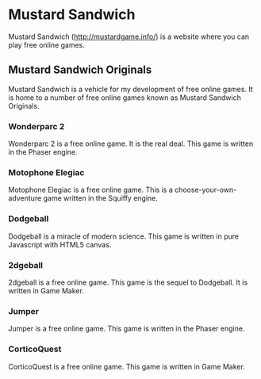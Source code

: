 # Mustard Sandwich
Mustard Sandwich (http://mustardgame.info/) is a website where you can play free online games. 

## Mustard Sandwich Originals
Mustard Sandwich is a vehicle for my development of free online games. It is home to a number of free online games known as Mustard Sandwich Originals. 

### Wonderparc 2 
Wonderparc 2 is a free online game. It is the real deal. This game is written in the Phaser engine. 

### Motophone Elegiac
Motophone Elegiac is a free online game. This is a choose-your-own-adventure game written in the Squiffy engine. 

### Dodgeball
Dodgeball is a miracle of modern science. This game is written in pure Javascript with HTML5 canvas.

### 2dgeball
2dgeball is a free online game. This game is the sequel to Dodgeball. It is written in Game Maker. 

### Jumper
Jumper is a free online game. This game is written in the Phaser engine. 

### CorticoQuest
CorticoQuest is a free online game. This game is written in Game Maker.

